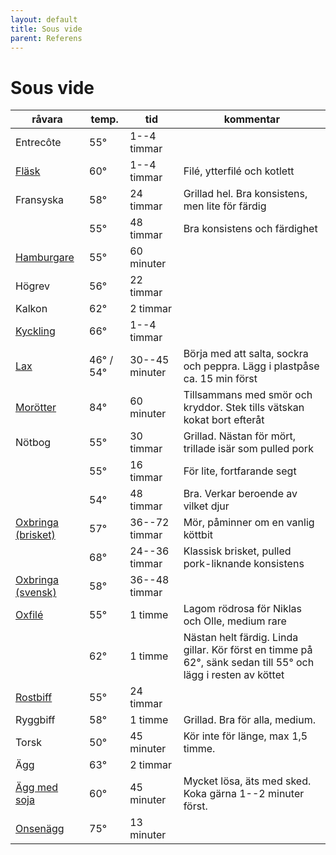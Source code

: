 ```yaml
---
layout: default
title: Sous vide
parent: Referens
---
```

# Sous vide
<!-- Spara filen med CMD+K S för att undvika automatformattering -->
| **råvara** | **temp.** | **tid** | **kommentar** |
| --------- | --- | -------- | ------------------ |
| Entrecôte | 55° | 1--4 timmar | |
| [Fläsk](http://www.seriouseats.com/2016/04/food-lab-complete-guide-to-sous-vide-pork-chops.html#time)       | 60° | 1--4 timmar    | Filé, ytterfilé och kotlett |
| Fransyska | 58° | 24 timmar   | Grillad hel. Bra konsistens, men lite för färdig |
|           | 55° | 48 timmar   | Bra konsistens och färdighet |
| [Hamburgare](http://www.seriouseats.com/recipes/2010/06/sous-vide-burgers-recipe.html)                      | 55° | 60 minuter     | |
| Högrev    | 56° | 22 timmar   | |
| Kalkon    | 62° | 2 timmar    | |
| [Kyckling](http://www.seriouseats.com/2015/07/the-food-lab-complete-guide-to-sous-vide-chicken-breast.html) | 66° | 1--4 timmar | |
| [Lax](http://www.seriouseats.com/recipes/2016/08/sous-vide-salmon-recipe.html) | 46° / 54° | 30--45 minuter | Börja med att salta, sockra och peppra. Lägg i plastpåse ca. 15 min först |
| [Morötter](http://www.seriouseats.com/recipes/2010/06/sous-vide-glazed-carrots-recipe.html) | 84° | 60 minuter | Tillsammans med smör och kryddor. Stek tills vätskan kokat bort efteråt |
| Nötbog    | 55° | 30 timmar   | Grillad. Nästan för mört, trillade isär som pulled pork |
|           | 55° | 16 timmar   | För lite, fortfarande segt |
|           | 54° | 48 timmar   | Bra. Verkar beroende av vilket djur |
| [Oxbringa (brisket)](https://www.seriouseats.com/recipes/2016/08/sous-vide-barbecue-smoked-bbq-brisket-texas-recipe.html) | 57° | 36--72 timmar  | Mör, påminner om en vanlig köttbit |
|                                                                                                                           | 68° | 24--36 timmar  | Klassisk brisket, pulled pork-liknande konsistens |
| [Oxbringa (svensk)](http://niklash.blogspot.se/2014/12/sous-vide-oxbringa-med-pepparrotssas.html) | 58° | 36--48 timmar | |
| [Oxfilé](http://www.seriouseats.com/2015/06/food-lab-complete-guide-to-sous-vide-steak.html) | 55° | 1 timme | Lagom rödrosa för Niklas och Olle, medium rare |
|                                                                                              | 62° | 1 timme | Nästan helt färdig. Linda gillar. Kör först en timme på 62°, sänk sedan till 55° och lägg i resten av köttet |
| [Rostbiff](http://www.barariktigmat.se/index.php/teknik/sous-vide/item/353-rostbiff-sous-vide-och-vad-man-gor-med-den) | 55° | 24 timmar      ||
| Ryggbiff  | 58° | 1 timme     | Grillad. Bra för alla, medium.|
| Torsk     | 50° | 45 minuter  | Kör inte för länge, max 1,5 timme.|
| Ägg       | 63° | 2 timmar    | |
| [Ägg med soja](http://www.seriouseats.com/recipes/2014/09/singapore-style-soft-cooked-eggs-with-kaya-jam-and-toast-recipe.html) | 60° | 45 minuter | Mycket lösa, äts med sked. Koka gärna 1--2 minuter först.|
| [Onsenägg](http://www.seriouseats.com/2016/08/how-to-make-onsen-tamago-japanese-poached-egg.html) | 75° | 13 minuter | |


